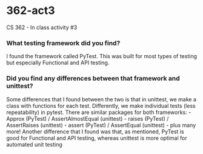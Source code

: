 # 362-act3
CS 362 - In class activity #3

### What testing framework did you find? 
  I found the framework called PyTest. This was built for most types of testing but especially Functional and API testing.  
### Did you find any differences between that framework and unittest?
  Some differences that I found between the two is that in unittest, we make a class with functions for each test. Differently, we make individual tests (less repeatability) in pytest.
  There are similar packages for both frameworks:
    - Approx (PyTest) / AssertAlmostEqual (unittest)
    - raises (PyTest) / AssertRaises (unittest)
    - assert (PyTest) / AssertEqual (unittest)
    - plus many more!
  Another difference that I found was that, as mentioned, PyTest is good for Functional and API testing, whereas unittest is more optimal for automated unit testing

